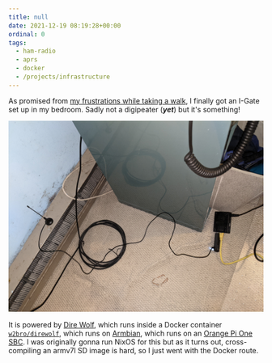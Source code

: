 ```yaml
---
title: null
date: 2021-12-19 08:19:28+00:00
ordinal: 0
tags:
  - ham-radio
  - aprs
  - docker
  - /projects/infrastructure
---
```


As promised from
[my frustrations while taking a walk](https://astrid.tech/2021/11/21/1/aprs-walk/),
I finally got an I-Gate set up in my bedroom. Sadly not a digipeater (_**yet**_)
but it's something!

<!-- excerpt -->

![The definitely-not-shabby setup.](./the-igate.jpg)

It is powered by [Dire Wolf](https://github.com/wb2osz/direwolf), which runs
inside a Docker container
[`w2bro/direwolf`](https://hub.docker.com/r/w2bro/direwolf), which runs on
[Armbian](https://www.armbian.com/), which runs on an
[Orange Pi One SBC](http://www.orangepi.org/orangepione/). I was originally
gonna run NixOS for this but as it turns out, cross-compiling an armv7l SD image
is hard, so I just went with the Docker route.

